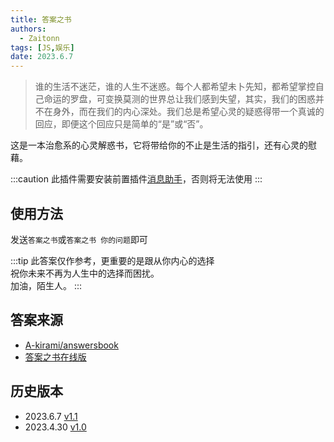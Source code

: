 ```yaml
---
title: 答案之书
authors: 
  - Zaitonn
tags: [JS,娱乐]
date: 2023.6.7
---
```


>谁的生活不迷茫，谁的人生不迷惑。每个人都希望未卜先知，都希望掌控自己命运的罗盘，可变换莫测的世界总让我们感到失望，其实，我们的困惑并不在身外，而在我们的内心深处。我们总是希望心灵的疑惑得带一个真诚的回应，即便这个回应只是简单的“是”或“否”。

这是一本治愈系的心灵解惑书，它将带给你的不止是生活的指引，还有心灵的慰藉。

<!--truncate-->

:::caution
此插件需要安装前置插件[消息助手](MsgHelper)，否则将无法使用
:::

## 使用方法

发送`答案之书`或`答案之书 你的问题`即可

:::tip
此答案仅作参考，更重要的是跟从你内心的选择  
祝你未来不再为人生中的选择而困扰。  
加油，陌生人。
:::

## 答案来源

- [A-kirami/answersbook](https://github.com/A-kirami/answersbook/tree/master)
- [答案之书在线版](https://proj.warmday.wang/answer/)

## 历史版本

- 2023.6.7 [v1.1](https://download.serein.cc/https://raw.githubusercontent.com/Zaitonn/Serein-Docs/4d3c4d6009685806b2f95cfa0851b35e28f5a330/JS/AnswerBook/AnswerBook.js?download)
- 2023.4.30 [v1.0](https://download.serein.cc/https://raw.githubusercontent.com/Zaitonn/Serein-Docs/030c6cd5666aa1e5c2995205ab4490a7314052b6/JS/AnswerBook/AnswerBook.js?download)
